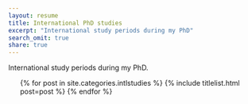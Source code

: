 ```yaml
---
layout: resume
title: International PhD studies
excerpt: "International study periods during my PhD"
search_omit: true
share: true
---
```


International study periods during my PhD.

<ul class="post-list">
{% for post in site.categories.intlstudies %}
    {% include titlelist.html post=post %}
{% endfor %}
</ul>
